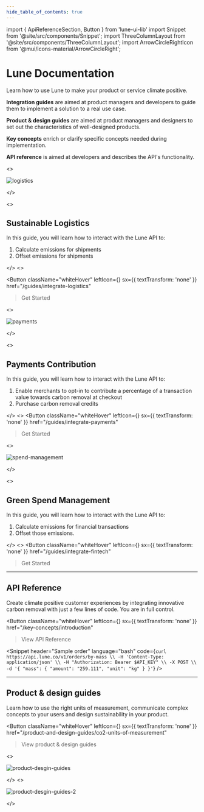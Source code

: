 ```yaml
---
hide_table_of_contents: true
---
```


import { ApiReferenceSection, Button } from 'lune-ui-lib'
import Snippet  from '@site/src/components/Snippet';
import ThreeColumnLayout from '@site/src/components/ThreeColumnLayout';
import ArrowCircleRightIcon from '@mui/icons-material/ArrowCircleRight';

# Lune Documentation


<div className="sections">

<div>

Learn how to use Lune to make your product or service climate positive.

**Integration guides** are aimed at product managers and developers to guide them to implement a solution to a real use case.

**Product & design guides** are aimed at product managers and designers to set out the characteristics of well-designed products.

**Key concepts** enrich or clarify specific concepts needed during implementation.

**API reference** is aimed at developers and describes the API's functionality.


</div>

<ThreeColumnLayout>

<!-- Column0 -->
<div>
<>

![logistics](/img/home-acmecargo.png)

</>

<div className="homeParagraphSections">
<>

## Sustainable Logistics

In this guide, you will learn how to interact with the Lune API to:

1. Calculate emissions for shipments
2. Offset emissions for shipments

</>
<>

<Button
    className="whiteHover"
    leftIcon={<ArrowCircleRightIcon />}
    sx={{ textTransform: 'none' }}
    href="/guides/integrate-logistics"
>Get Started
</Button>
</>
</div>
</div>


<!-- Column1 -->
<div>
<>

![payments](/img/home-acmepay.png)

</>

<div className="homeParagraphSections">

<>

## Payments Contribution

In this guide, you will learn how to interact with the Lune API to:

1. Enable merchants to opt-in to contribute a percentage of a transaction value towards carbon removal at checkout
2. Purchase carbon removal credits

</>
<>
<Button
    className="whiteHover"
    leftIcon={<ArrowCircleRightIcon />}
    sx={{ textTransform: 'none' }}
    href="/guides/integrate-payments"
>Get Started
</Button>
</>

</div>
</div>


<!-- Column2 -->
<div>
<>

![spend-management](/img/home-spendmanagement.png)

</>

<div className="homeParagraphSections">

<>

## Green Spend Management

In this guide, you will learn how to interact with the Lune API to:

1. Calculate emissions for financial transactions
2. Offset those emissions.

</>
<>
<Button
    className="whiteHover"
    leftIcon={<ArrowCircleRightIcon />}
    sx={{ textTransform: 'none' }}
    href="/guides/integrate-fintech"
>Get Started
</Button>
</>

</div>
</div>
</ThreeColumnLayout>


<hr />


<ApiReferenceSection>
<div className="homeParagraphSections">

<div>

## API Reference

</div>
<div>

Create climate positive customer experiences by integrating innovative carbon removal with just a few lines of code. You are in full control.

</div>
<div>

<Button
    className="whiteHover"
    leftIcon={<ArrowCircleRightIcon />}
    sx={{ textTransform: 'none' }}
    href="/key-concepts/introduction"
>View API Reference
</Button>

</div>
</div>

<div className="miniSections">

<Snippet
    header="Sample order"
    language="bash"
    code={`curl https://api.lune.co/v1/orders/by-mass \\
  -H 'Content-Type: application/json' \\
  -H "Authorization: Bearer $API_KEY" \\
  -X POST \\
  -d '{
  "mass": {
    "amount": "259.111",
    "unit": "kg"
  }
}'`} />

</div>

</ApiReferenceSection>

<hr />

<ApiReferenceSection>
<div className="homeParagraphSections">

<div>

## Product & design guides

</div>
<div>

Learn how to use the right units of measurement, communicate complex concepts to your users and design sustainability in your product.

</div>
<div>

<Button
    className="whiteHover"
    leftIcon={<ArrowCircleRightIcon />}
    sx={{ textTransform: 'none' }}
    href="/product-and-design-guides/co2-units-of-measurement"
>View product & design guides
</Button>

</div>
</div>

<div className="miniSections">

<>

![product-desgin-guides](/img/product-design-guides.png)

</>
<>

![product-desgin-guides-2](/img/product-design-guides-2.png)

</>

</div>

</ApiReferenceSection>

</div>
